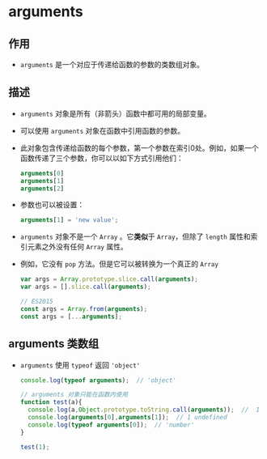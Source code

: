 # arguments

## 作用

*   `arguments` 是一个对应于传递给函数的参数的类数组对象。

## 描述

*   `arguments` 对象是所有（非箭头）函数中都可用的局部变量。

*   可以使用 `arguments` 对象在函数中引用函数的参数。

*   此对象包含传递给函数的每个参数，第一个参数在索引0处。例如，如果一个函数传递了三个参数，你可以以如下方式引用他们：

    ```javascript
    arguments[0]
    arguments[1]
    arguments[2]
    ```

*   参数也可以被设置：

    ```javascript
    arguments[1] = 'new value';
    ```

*   `arguments` 对象不是一个 `Array` 。它**类似**于 `Array`，但除了 `length` 属性和索引元素之外没有任何 `Array` 属性。

*   例如，它没有 `pop` 方法。但是它可以被转换为一个真正的 `Array`

    ```javascript
    var args = Array.prototype.slice.call(arguments);
    var args = [].slice.call(arguments);

    // ES2015
    const args = Array.from(arguments);
    const args = [...arguments];
    ```

## arguments 类数组

*   `arguments` 使用 `typeof` 返回 `'object'`

    ```javascript
    console.log(typeof arguments);  // 'object'

    // arguments 对象只能在函数内使用
    function test(a){
      console.log(a,Object.prototype.toString.call(arguments));  //  1 "[object Arguments]"
      console.log(arguments[0],arguments[1]);  // 1 undefined
      console.log(typeof arguments[0]);  // 'number'
    }

    test(1);
    ```
